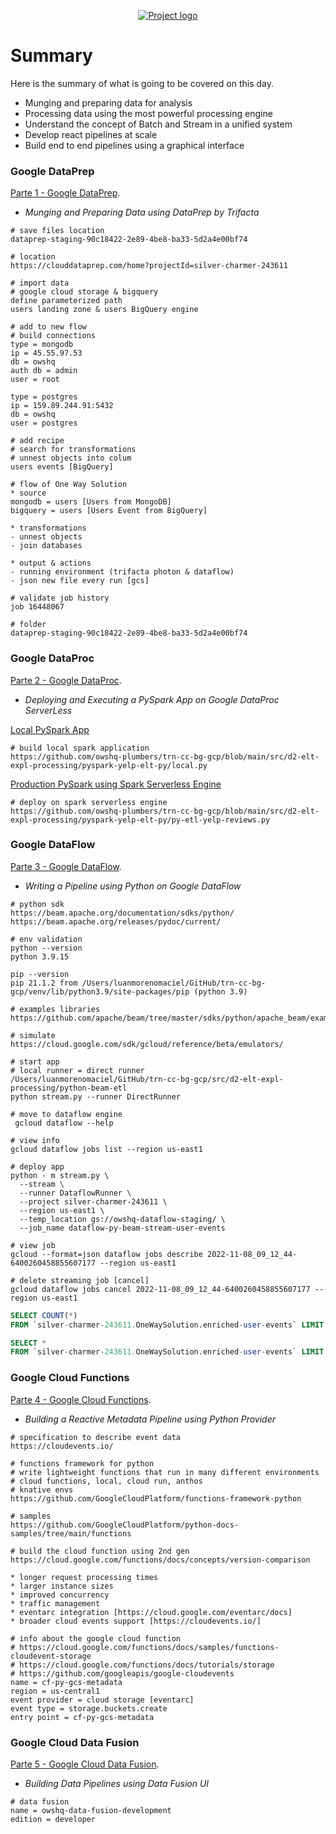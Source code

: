 <p align="center">
  <a href="" rel="noopener">
    <img src="https://github.com/owshq-plumbers/trn-cc-bg-gcp/blob/main/images/day2-summary.png" alt="Project logo">
 </a>
</p>


# Summary
Here is the summary of what is going to be covered on this day.

* Munging and preparing data for analysis
* Processing data using the most powerful processing engine
* Understand the concept of Batch and Stream in a unified system
* Develop react pipelines at scale
* Build end to end pipelines using a graphical interface


### Google DataPrep
[Parte 1 - Google DataPrep](https://github.com/owshq-plumbers/trn-cc-bg-gcp/blob/main/docs/d2.1_data_prep.excalidraw.png).

- *Munging and Preparing Data using DataPrep by Trifacta*

```shell
# save files location
dataprep-staging-90c18422-2e89-4be8-ba33-5d2a4e00bf74

# location
https://clouddataprep.com/home?projectId=silver-charmer-243611

# import data
# google cloud storage & bigquery
define parameterized path
users landing zone & users BigQuery engine

# add to new flow
# build connections
type = mongodb
ip = 45.55.97.53
db = owshq
auth db = admin
user = root

type = postgres
ip = 159.89.244.91:5432
db = owshq
user = postgres

# add recipe
# search for transformations
# unnest objects into colum
users events [BigQuery]

# flow of One Way Solution
* source
mongodb = users [Users from MongoDB]
bigquery = users [Users Event from BigQuery]

* transformations
- unnest objects
- join databases

* output & actions
- running environment (trifacta photon & dataflow)
- json new file every run [gcs]

# validate job history
job 16448067

# folder
dataprep-staging-90c18422-2e89-4be8-ba33-5d2a4e00bf74
```

### Google DataProc
[Parte 2 - Google DataProc](https://github.com/owshq-plumbers/trn-cc-bg-gcp/blob/main/docs/d2.2_data_proc.excalidraw.png).

- *Deploying and Executing a PySpark App on Google DataProc ServerLess*

[Local PySpark App](https://github.com/owshq-plumbers/trn-cc-bg-gcp/blob/main/src/d2-elt-expl-processing/pyspark-yelp-elt-py/local.py)
```shell
# build local spark application
https://github.com/owshq-plumbers/trn-cc-bg-gcp/blob/main/src/d2-elt-expl-processing/pyspark-yelp-elt-py/local.py
```

[Production PySpark using Spark Serverless Engine](https://github.com/owshq-plumbers/trn-cc-bg-gcp/blob/main/src/d2-elt-expl-processing/pyspark-yelp-elt-py/py-etl-yelp-reviews.py)
```shell
# deploy on spark serverless engine
https://github.com/owshq-plumbers/trn-cc-bg-gcp/blob/main/src/d2-elt-expl-processing/pyspark-yelp-elt-py/py-etl-yelp-reviews.py
```

### Google DataFlow
[Parte 3 - Google DataFlow](https://github.com/owshq-plumbers/trn-cc-bg-gcp/blob/main/docs/d2.3_data_flow.excalidraw.png).

- *Writing a Pipeline using Python on Google DataFlow*

```shell
# python sdk
https://beam.apache.org/documentation/sdks/python/
https://beam.apache.org/releases/pydoc/current/

# env validation
python --version
python 3.9.15

pip --version
pip 21.1.2 from /Users/luanmorenomaciel/GitHub/trn-cc-bg-gcp/venv/lib/python3.9/site-packages/pip (python 3.9)

# examples libraries
https://github.com/apache/beam/tree/master/sdks/python/apache_beam/examples

# simulate
https://cloud.google.com/sdk/gcloud/reference/beta/emulators/

# start app 
# local runner = direct runner
/Users/luanmorenomaciel/GitHub/trn-cc-bg-gcp/src/d2-elt-expl-processing/python-beam-etl
python stream.py --runner DirectRunner 

# move to dataflow engine
 gcloud dataflow --help
 
# view info
gcloud dataflow jobs list --region us-east1    

# deploy app
python - m stream.py \
  --stream \
  --runner DataflowRunner \
  --project silver-charmer-243611 \
  --region us-east1 \
  --temp_location gs://owshq-dataflow-staging/ \
  --job_name dataflow-py-beam-stream-user-events

# view job
gcloud --format=json dataflow jobs describe 2022-11-08_09_12_44-6400260458855607177 --region us-east1

# delete streaming job [cancel]
gcloud dataflow jobs cancel 2022-11-08_09_12_44-6400260458855607177 --region us-east1    
```

```sql
SELECT COUNT(*)
FROM `silver-charmer-243611.OneWaySolution.enriched-user-events` LIMIT 1000

SELECT *
FROM `silver-charmer-243611.OneWaySolution.enriched-user-events` LIMIT 1000
```

### Google Cloud Functions
[Parte 4 - Google Cloud Functions](https://github.com/owshq-plumbers/trn-cc-bg-gcp/blob/main/docs/d2.4_cloud_functions.excalidraw.png).

- *Building a Reactive Metadata Pipeline using Python Provider*

```shell
# specification to describe event data
https://cloudevents.io/

# functions framework for python
# write lightweight functions that run in many different environments
# cloud functions, local, cloud run, anthos
# knative envs
https://github.com/GoogleCloudPlatform/functions-framework-python

# samples
https://github.com/GoogleCloudPlatform/python-docs-samples/tree/main/functions

# build the cloud function using 2nd gen
https://cloud.google.com/functions/docs/concepts/version-comparison

* longer request processing times
* larger instance sizes
* improved concurrency
* traffic management
* eventarc integration [https://cloud.google.com/eventarc/docs]
* broader cloud events support [https://cloudevents.io/]

# info about the google cloud function
# https://cloud.google.com/functions/docs/samples/functions-cloudevent-storage
# https://cloud.google.com/functions/docs/tutorials/storage
# https://github.com/googleapis/google-cloudevents
name = cf-py-gcs-metadata
region = us-central1
event provider = cloud storage [eventarc]
event type = storage.buckets.create
entry point = cf-py-gcs-metadata
```


### Google Cloud Data Fusion
[Parte 5 - Google Cloud Data Fusion](https://github.com/owshq-plumbers/trn-cc-bg-gcp/blob/main/docs/d2.5_data_fusion.excalidraw.png).

- *Building Data Pipelines using Data Fusion UI*

```shell
# data fusion
name = owshq-data-fusion-development
edition = developer

```

